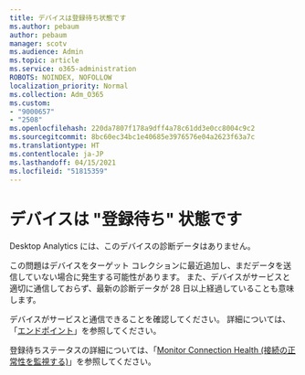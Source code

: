 ```yaml
---
title: デバイスは登録待ち状態です
ms.author: pebaum
author: pebaum
manager: scotv
ms.audience: Admin
ms.topic: article
ms.service: o365-administration
ROBOTS: NOINDEX, NOFOLLOW
localization_priority: Normal
ms.collection: Adm_O365
ms.custom:
- "9000657"
- "2508"
ms.openlocfilehash: 220da7807f178a9dff4a78c61dd3e0cc8004c9c2
ms.sourcegitcommit: 8bc60ec34bc1e40685e3976576e04a2623f63a7c
ms.translationtype: HT
ms.contentlocale: ja-JP
ms.lasthandoff: 04/15/2021
ms.locfileid: "51815359"
---
```

# <a name="devices-are-in-awaiting-enrollment-state"></a>デバイスは "登録待ち" 状態です

Desktop Analytics には、このデバイスの診断データはありません。 

この問題はデバイスをターゲット コレクションに最近追加し、まだデータを送信していない場合に発生する可能性があります。 また、デバイスがサービスと適切に通信しておらず、最新の診断データが 28 日以上経過していることも意味します。

デバイスがサービスと通信できることを確認してください。 詳細については、「[エンドポイント](https://docs.microsoft.com/configmgr/desktop-analytics/enable-data-sharing#endpoints)」を参照してください。

登録待ちステータスの詳細については、「[Monitor Connection Health (接続の正常性を監視する)](https://docs.microsoft.com/configmgr/desktop-analytics/monitor-connection-health#awaiting-enrollment)」を参照してください。